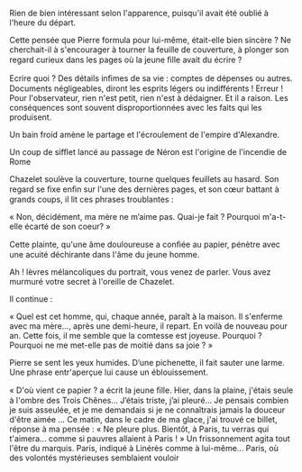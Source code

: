 Rien de bien intéressant selon l'apparence, puisqu'il avait été oublié à l'heure du départ.

Cette pensée que Pierre formula pour lui-même, était-elle bien sincère ? Ne cherchait-il à s'encourager à tourner la feuille de couverture, à  plonger son regard curieux dans les pages où la jeune ﬁlle avait du écrire ?

Ecrire quoi ? Des détails inﬁmes de sa vie : comptes de dépenses ou autres. Documents négligeables, diront les esprits légers ou indifférents ! Erreur !
Pour l'observateur, rien n'est petit, rien n'est à dédaigner. Et il a raison. Les conséquences sont souvent disproportionnées avec les faits qui les produisent.

Un bain froid amène le partage et l'écroulement de l'empire d'Alexandre.

Un coup de sifflet lancé au passage de Néron est l'origine de l'incendie de Rome

Chazelet soulève la couverture, tourne quelques feuillets au hasard. Son regard se ﬁxe enﬁn sur l'une des dernières pages, et son cœur battant à grands coups, il lit ces phrases troublantes :

« Non, décidément, ma mère ne m’aime pas. Quai-je fait ? Pourquoi m'a-t-elle écarté de son coeur? »

Cette plainte, qu'une âme douloureuse a conﬁée au papier, pénètre avec une acuité déchirante dans l'âme du jeune homme.

Ah ! lèvres mélancoliques du portrait, vous venez de parler. Vous avez murmuré votre secret à l'oreille de Chazelet.

Il continue :

« Quel est cet homme, qui, chaque année, paraît à la maison. Il s'enferme avec ma mère..., après une demi-heure, il repart. En voilà de nouveau pour an. Cette fois, il me semble que la comtesse est joyeuse. Pourquoi ? Pourquoi ne me met-elle pas de moitié dans sa joie ? »

Pierre se sent les yeux humides. D’une pichenette, il fait sauter une larme. Une phrase entr'aperçue lui cause un éblouissement.

« D'où vient ce papier ? a écrit la jeune ﬁlle. Hier, dans la plaine, j'étais seule à l'ombre des Trois Chênes... J’étais triste, j’ai pleuré... Je pensais combien je suis asseulée, et je me demandais si je ne connaîtrais jamais la douceur d'être aimée ... Ce matin, dans le cadre de ma glace, j'ai trouvé ce billet, réponse à ma pensée : « Ne pleure plus. Bientôt, à Paris, tu verras qui t'aimera... comme si pauvres allaient à Paris ! »
Un frissonnement agita tout l'être du marquis. Paris, indiqué à Linérès comme à lui-même... Paris, où des volontés mystérieuses semblaient vouloir
